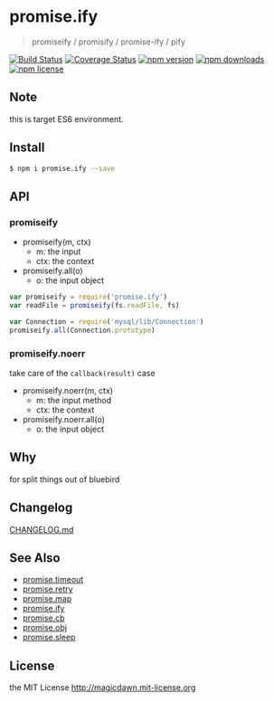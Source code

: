<!-- template for package readme -->

# promise.ify

> promiseify / promisify / promise-ify / pify

[![Build Status](https://img.shields.io/travis/magicdawn/promise.x.svg?style=flat-square)](https://travis-ci.org/magicdawn/promise.x)
[![Coverage Status](https://img.shields.io/codecov/c/github/magicdawn/promise.ify.svg?style=flat-square)](https://codecov.io/gh/magicdawn/promise.ify)
[![npm version](https://img.shields.io/npm/v/promise.ify.svg?style=flat-square)](https://www.npmjs.com/package/promise.ify)
[![npm downloads](https://img.shields.io/npm/dm/promise.ify.svg?style=flat-square)](https://www.npmjs.com/package/promise.ify)
[![npm license](https://img.shields.io/npm/l/promise.ify.svg?style=flat-square)](http://magicdawn.mit-license.org)

## Note

this is target ES6 environment.

## Install

```sh
$ npm i promise.ify --save
```

## API

### promiseify

- promiseify(m, ctx)
  - m: the input
  - ctx: the context
- promiseify.all(o)
  - o: the input object

```js
var promiseify = require('promise.ify')
var readFile = promiseify(fs.readFile, fs)

var Connection = require('mysql/lib/Connection')
promiseify.all(Connection.prototype)
```

### promiseify.noerr

take care of the `callback(result)` case

- promiseify.noerr(m, ctx)
  - m: the input method
  - ctx: the context
- promiseify.noerr.all(o)
  - o: the input object

## Why

for split things out of bluebird

## Changelog

[CHANGELOG.md](CHANGELOG.md)

## See Also

- [promise.timeout](https://github.com/magicdawn/promise.x/promise.timeout)
- [promise.retry](https://github.com/magicdawn/promise.x/promise.retry)
- [promise.map](https://github.com/magicdawn/promise.x/promise.map)
- [promise.ify](https://github.com/magicdawn/promise.x/promise.ify)
- [promise.cb](https://github.com/magicdawn/promise.x/promise.cb)
- [promise.obj](https://github.com/magicdawn/promise.x/promise.obj)
- [promise.sleep](https://github.com/magicdawn/promise.x/promise.sleep)

## License

the MIT License http://magicdawn.mit-license.org
